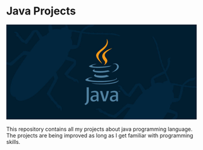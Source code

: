 # Java Projects

![cover](images/repoCover.jpg)

This repository contains all my projects about java programming language.
The projects are being improved as long as I get familiar with programming skills.